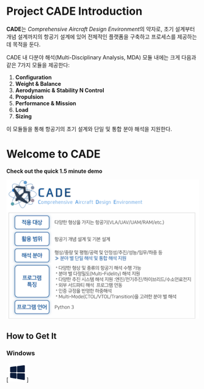 # Project CADE Introduction

**CADE**는 *Comprehensive Aircraft Design Environment*의 약자로, 초기 설계부터 개념 설계까지의 항공기 설계에 있어 전체적인 플랫폼을 구축하고 프로세스를 제공하는데 목적을 둔다.  

CADE 내 다분야 해석(Multi-Disciplinary Analysis, MDA) 모듈 내에는 크게 다음과 같은 7가지 모듈을 제공한다:

1. **Configuration**  
2. **Weight & Balance**  
3. **Aerodynamic & Stability N Control**  
4. **Propulsion**  
5. **Performance & Mission**  
6. **Load**  
7. **Sizing**  

이 모듈들을 통해 항공기의 초기 설계와 단일 및 통합 분야 해석을 지원한다.

# Welcome to CADE

**Check out the quick 1.5 minute demo**

[![CADE Analysis Demo Video](docs/images/demo_video.png)](https://www.youtube.com/watch?v=79xQfS5-f30)

## How to Get It

### Windows
[![Build Status](docs/images/windows.svg)]